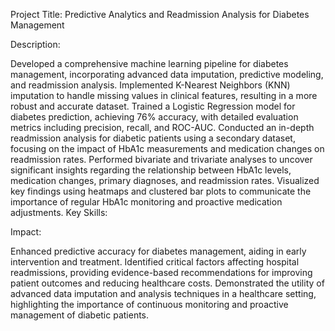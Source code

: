 Project Title: Predictive Analytics and Readmission Analysis for Diabetes Management

Description:

Developed a comprehensive machine learning pipeline for diabetes management, incorporating advanced data imputation, predictive modeling, and readmission analysis. 
Implemented K-Nearest Neighbors (KNN) imputation to handle missing values in clinical features, resulting in a more robust and accurate dataset.
Trained a Logistic Regression model for diabetes prediction, achieving 76% accuracy, with detailed evaluation metrics including precision, recall, and ROC-AUC. 
Conducted an in-depth readmission analysis for diabetic patients using a secondary dataset, focusing on the impact of HbA1c measurements and medication changes on readmission rates. 
Performed bivariate and trivariate analyses to uncover significant insights regarding the relationship between HbA1c levels, medication changes, primary diagnoses, and readmission rates. 
Visualized key findings using heatmaps and clustered bar plots to communicate the importance of regular HbA1c monitoring and proactive medication adjustments. Key Skills:

Impact:

Enhanced predictive accuracy for diabetes management, aiding in early intervention and treatment. 
Identified critical factors affecting hospital readmissions, providing evidence-based recommendations for improving patient outcomes and reducing healthcare costs. 
Demonstrated the utility of advanced data imputation and analysis techniques in a healthcare setting, highlighting the importance of continuous monitoring and proactive management of diabetic patients.
